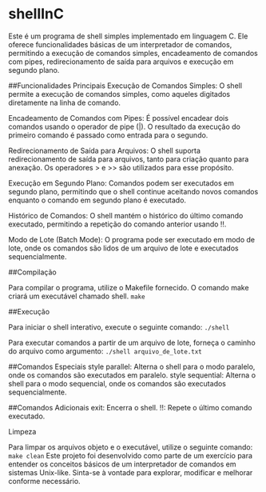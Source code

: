 # shellInC

Este é um programa de shell simples implementado em linguagem C. Ele oferece funcionalidades básicas de um interpretador de comandos, permitindo a execução de comandos simples, encadeamento de comandos com pipes, redirecionamento de saída para arquivos e execução em segundo plano.

##Funcionalidades Principais
Execução de Comandos Simples: O shell permite a execução de comandos simples, como aqueles digitados diretamente na linha de comando.

Encadeamento de Comandos com Pipes: É possível encadear dois comandos usando o operador de pipe (|). O resultado da execução do primeiro comando é passado como entrada para o segundo.

Redirecionamento de Saída para Arquivos: O shell suporta redirecionamento de saída para arquivos, tanto para criação quanto para anexação. Os operadores > e >> são utilizados para esse propósito.

Execução em Segundo Plano: Comandos podem ser executados em segundo plano, permitindo que o shell continue aceitando novos comandos enquanto o comando em segundo plano é executado.

Histórico de Comandos: O shell mantém o histórico do último comando executado, permitindo a repetição do comando anterior usando !!.

Modo de Lote (Batch Mode): O programa pode ser executado em modo de lote, onde os comandos são lidos de um arquivo de lote e executados sequencialmente.

##Compilação

Para compilar o programa, utilize o Makefile fornecido. O comando make criará um executável chamado shell.
`make`

##Execução

Para iniciar o shell interativo, execute o seguinte comando:
`./shell`

Para executar comandos a partir de um arquivo de lote, forneça o caminho do arquivo como argumento:
`./shell arquivo_de_lote.txt`


##Comandos Especiais
style parallel: Alterna o shell para o modo paralelo, onde os comandos são executados em paralelo.
style sequential: Alterna o shell para o modo sequencial, onde os comandos são executados sequencialmente.

##Comandos Adicionais
exit: Encerra o shell.
!!: Repete o último comando executado.

Limpeza

Para limpar os arquivos objeto e o executável, utilize o seguinte comando:
`make clean`
Este projeto foi desenvolvido como parte de um exercício para entender os conceitos básicos de um interpretador de comandos em sistemas Unix-like. Sinta-se à vontade para explorar, modificar e melhorar conforme necessário.
